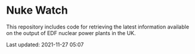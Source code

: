 # Nuke Watch

This repository includes code for retrieving the latest information available on the output of EDF nuclear power plants in the UK.

Last updated: 2021-11-27 05:07